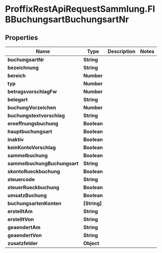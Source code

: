 # ProffixRestApiRequestSammlung.FIBBuchungsartBuchungsartNr

## Properties
Name | Type | Description | Notes
------------ | ------------- | ------------- | -------------
**buchungsartNr** | **String** |  | 
**bezeichnung** | **String** |  | 
**bereich** | **Number** |  | 
**typ** | **Number** |  | 
**betragsvorschlagFw** | **Number** |  | 
**belegart** | **String** |  | 
**buchungVorzeichen** | **Number** |  | 
**buchungstextvorschlag** | **String** |  | 
**eroeffnungsbuchung** | **Boolean** |  | 
**hauptbuchungsart** | **Boolean** |  | 
**inaktiv** | **Boolean** |  | 
**keinKontoVorschlag** | **Boolean** |  | 
**sammelbuchung** | **Boolean** |  | 
**sammelbuchungBuchungsart** | **String** |  | 
**skontoRueckbuchung** | **Boolean** |  | 
**steuercode** | **String** |  | 
**steuerRueckbuchung** | **Boolean** |  | 
**umsatzBuchung** | **Boolean** |  | 
**buchungsartenKonten** | **[String]** |  | 
**erstelltAm** | **String** |  | 
**erstelltVon** | **String** |  | 
**geaendertAm** | **String** |  | 
**geaendertVon** | **String** |  | 
**zusatzfelder** | **Object** |  | 


